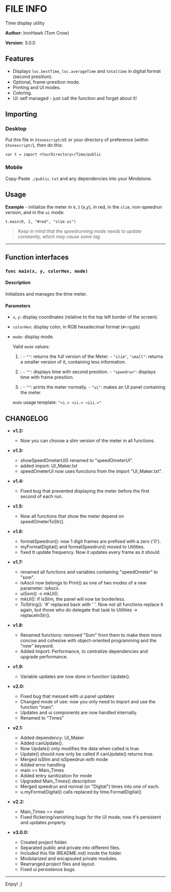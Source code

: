 # FILE INFO

Time display utility

**Author:** IronHawk (Tom Crow)

**Version:** 3.0.0

## Features

- Displays `loc.bestTime`, `loc.averageTime`
and `totaltime` in digital format (second presition).
- Optional, frame-presition mode.
- Printing and UI modes.
- Coloring.
- UI: self managed - just call the function and
forget about it!

## Importing

### Desktop

Put this file in `Stonescript/UI` or your
directory of preference (within `Stonescript/`),
then do this:

`var t = import <YourDirectory>/Time/public`

### Mobile

Copy-Paste `./public.txt` and any dependencies
into your Mindstone.

## Usage

__Example__ - initialize the meter in `0,3` (x,y),
in red, in the `slim`, non-speedrun version, and
in the `ui` mode:

`t.main(0, 1, "#red", "slim ui")`

> *Keep in mind that the speedrunning mode needs to*
> *update constantly, which may cause some lag.*

***

## Function interfaces

### `func main(x, y, colorHex, mode)`

#### Description

Initializes and manages the time meter.

#### Parameters

- `x`, `y`: display coordinates (relative to the top left
border of the screen).
- `colorHex`: display color, in RGB hexadecimal format
(`#rrggbb`)
- `mode`: display mode.

	Valid `mode` values:

	1. :
      - `""`: returns the full version of the Meter.
      - `"slim"`, `"small"`: returns a smaller version of
      it, containing less information.

	2. :
      - `""`: displays time with second presition.
      - `"speedrun"`: displays time with frame presition.

	3. :
      - `""`: prints the meter normally.
      - `"ui"`: makes an UI panel containing the meter.

  `mode` usage template: `"<i.> <ii.> <iii.>"`

## CHANGELOG

- **v1.2:**
	- Now you can choose a slim version
		of the meter in all functions.
- **v1.3:**
	- showSpeedOmeterUI() renamed to "speedOmeterUI".
	- added import: UI_Maker.txt
	- speedOmeterUI now uses functions from
		the import "UI_Maker.txt".
- **v1.4:**
	- Fixed bug that prevented displaying
		the meter before the first
		second of each run.
- **v1.5:**
	- Now all functions that show the meter
		depend on speedOmeterToStr().
- **v1.6:**
	- formatSpeedrun(): now 1 digit frames
		are prefixed with a zero ('0').
	- myFormatDigital() and formatSpeedrun()
		moved to Utilities.
	- fixed tt update frequency. Now
		it updates every frame as it should.
- **v1.7:**
	- renamed all functions and variables
		containing "speedOmeter" to "som".
	- isAscii now belongs to Print() as
		one of two modes of a new parameter: isAscii.
	- uiSom() -> mkUI().
	- mkUI(): if isSlim, the panel will now be borderless.
	- ToString(): '#' replaced back with ' '.
		Now not all functions replace it again, but those who do
		delegate that task to Utilities -> replaceInStr().
- **v1.8:**
	- Renamed functions: removed "Som" from them
		to make them more concise and cohesive with
		object-oriented programming and the "new" keyword.
	- Added Import: Performance, to centralize dependencies
		and upgrade performance.
- **v1.9:**
	- Variable updates are now done in function Update().
- **v2.0:**
	- Fixed bug that messed with ui panel updates
	- Changed mode of use: now you only need to
		import and use the function "main".
	- Updates and ui components are now handled
		internally.
	- Renamed to "Times"
- **v2.1:**
	- Added dependency: UI_Maker
	- Added canUpdate().
	- Now Update() only modifies the data when called is true.
	- Update() should now only be called if canUpdate() returns true.
	- Merged isSlim and isSpeedrun with mode
	- Added error handling
	- main >> Main_Times
	- Added entry sanitization for mode
	- Upgraded Main_Times() description
	- Merged speedrun and normal (or "Digital") times into one of each.
	- u.myFormatDigital() calls replaced by time.FormatDigital()

- **v2.2:**
	- Main_Times >> main
	- Fixed flickering/vanishing bugs for the UI
	mode; now it's persistent and updates properly.

- **v3.0.0:**
  - Created project folder.
  - Separated public and private into different files.
  - Included this file (README.md) inside the folder.
  - Modularized and encapsuled private modules.
  - Rearranged project files and layout.
  - Fixed ui persistence bugs.

***

Enjoy! ;)